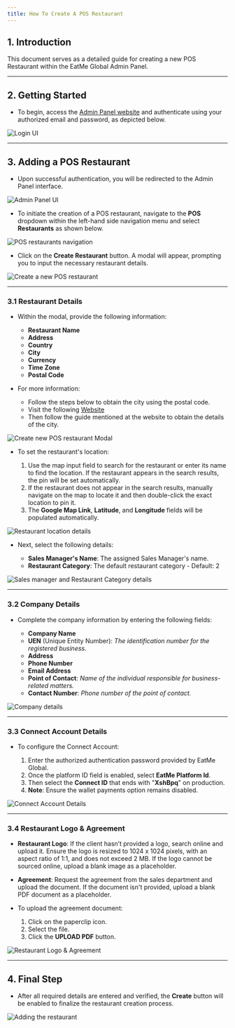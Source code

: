 ```yaml
---
title: How To Create A POS Restaurant
---
```

## 1. Introduction

This document serves as a detailed guide for creating a new POS Restaurant within the EatMe Global Admin Panel.

---

## 2. Getting Started

- To begin, access the [Admin Panel website](https://admin.eatmeglobal.com/) and authenticate using your authorized email and password, as depicted below.

![Login UI](/img/login-custom-.png "Login UI")

---

## 3. Adding a POS Restaurant

- Upon successful authentication, you will be redirected to the Admin Panel interface.

![Admin Panel UI](/img/home-custom-.png "Admin Panel UI")

- To initiate the creation of a POS restaurant, navigate to the **POS** dropdown within the left-hand side navigation menu and select **Restaurants** as shown below.

![POS restaurants navigation](/img/pos-restaurants-custom-.png "POS restaurants navigation")

- Click on the **Create Restaurant** button. A modal will appear, prompting you to input the necessary restaurant details.

![Create a new POS restaurant](/img/add-restaurant-custom-pos.png "Create a new POS restaurant")

---

### 3.1 Restaurant Details

- Within the modal, provide the following information:

  - **Restaurant Name**
  - **Address**
  - **Country**
  - **City**
  - **Currency**
  - **Time Zone**
  - **Postal Code**

- For more information:

  - Follow the steps below to obtain the city using the postal code.
  - Visit the following [Website](https://www.mingproperty.sg/singapore-district-code/)
  - Then follow the guide mentioned at the website to obtain the details of the city.

![Create new POS restaurant Modal](/img/restaurant-details-custom-pos.png "Create new POS restaurant Modal")

- To set the restaurant's location:

  1. Use the map input field to search for the restaurant or enter its name to find the location. If the restaurant appears in the search results, the pin will be set automatically.
  2. If the restaurant does not appear in the search results, manually navigate on the map to locate it and then double-click the exact location to pin it.
  3. The **Google Map Link**, **Latitude**, and **Longitude** fields will be populated automatically.

![Restaurant location details](/img/location-details-custom-pos.png "Restaurant location details")

- Next, select the following details:

  - **Sales Manager's Name**: The assigned Sales Manager's name.
  - **Restaurant Category**: The default restaurant category - Default: 2

![Sales manager and Restaurant Category details](/img/sales-information-pos.png "Sales manager and Restaurant Category details")

---

### 3.2 Company Details

- Complete the company information by entering the following fields:

  - **Company Name**
  - **UEN** (Unique Entity Number): *The identification number for the registered business.*
  - **Address**
  - **Phone Number**
  - **Email Address**
  - **Point of Contact**: *Name of the individual responsible for business-related matters.*
  - **Contact Number**: *Phone number of the point of contact.*

![Company details](/img/company-details-custom-.png "Company details")

---

### 3.3 Connect Account Details

- To configure the Connect Account:

  1. Enter the authorized authentication password provided by EatMe Global.
  2. Once the platform ID field is enabled, select **EatMe Platform Id**.
  3. Then select the **Connect ID** that ends with "**XshBpq**" on production.
  4. **Note**: Ensure the wallet payments option remains disabled.

![Connect Account Details](/img/connect-account-details-pos.png "Connect Account Details")

---

### 3.4 Restaurant Logo & Agreement

- **Restaurant Logo**: If the client hasn’t provided a logo, search online and upload it. Ensure the logo is resized to 1024 x 1024 pixels, with an aspect ratio of 1:1, and does not exceed 2 MB. If the logo cannot be sourced online, upload a blank image as a placeholder.

- **Agreement**: Request the agreement from the sales department and upload the document. If the document isn't provided, upload a blank PDF document as a placeholder.

- To upload the agreement document:

  1. Click on the paperclip icon.
  2. Select the file.
  3. Click the **UPLOAD PDF** button.

![Restaurant Logo & Agreement](/img/restaurant-logo-agreement-custom-.png "Restaurant Logo & Agreement")

---

## 4. Final Step

- After all required details are entered and verified, the **Create** button will be enabled to finalize the restaurant creation process.

![Adding the restaurant](/img/create-pos-restaurant-custom-.png "Adding the restaurant")
